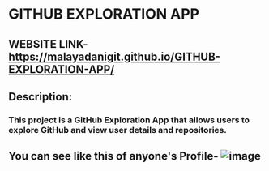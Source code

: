 # GITHUB EXPLORATION APP
## WEBSITE LINK-https://malayadanigit.github.io/GITHUB-EXPLORATION-APP/
## Description:
### This project is a GitHub Exploration App that allows users to explore GitHub and view user details and repositories.
## You can see like this of anyone's Profile- ![image](https://github.com/malayadaniGIT/GITHUB-EXPLORATION-APP/assets/109133343/70a42742-2c3b-4033-b18b-16a2574353e0)

